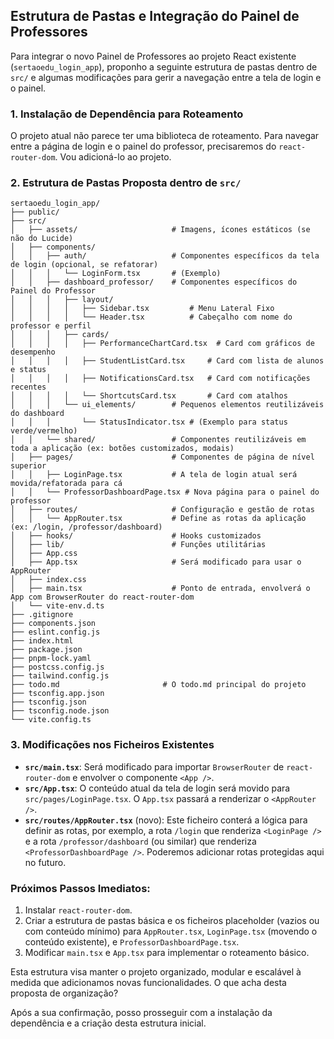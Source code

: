 ## Estrutura de Pastas e Integração do Painel de Professores

Para integrar o novo Painel de Professores ao projeto React existente (`sertaoedu_login_app`), proponho a seguinte estrutura de pastas dentro de `src/` e algumas modificações para gerir a navegação entre a tela de login e o painel.

### 1. Instalação de Dependência para Roteamento

O projeto atual não parece ter uma biblioteca de roteamento. Para navegar entre a página de login e o painel do professor, precisaremos do `react-router-dom`. Vou adicioná-lo ao projeto.

### 2. Estrutura de Pastas Proposta dentro de `src/`

```
sertaoedu_login_app/
├── public/
├── src/
│   ├── assets/                     # Imagens, ícones estáticos (se não do Lucide)
│   ├── components/
│   │   ├── auth/                   # Componentes específicos da tela de login (opcional, se refatorar)
│   │   │   └── LoginForm.tsx       # (Exemplo)
│   │   ├── dashboard_professor/    # Componentes específicos do Painel do Professor
│   │   │   ├── layout/
│   │   │   │   ├── Sidebar.tsx         # Menu Lateral Fixo
│   │   │   │   └── Header.tsx          # Cabeçalho com nome do professor e perfil
│   │   │   ├── cards/
│   │   │   │   ├── PerformanceChartCard.tsx  # Card com gráficos de desempenho
│   │   │   │   ├── StudentListCard.tsx     # Card com lista de alunos e status
│   │   │   │   ├── NotificationsCard.tsx   # Card com notificações recentes
│   │   │   │   └── ShortcutsCard.tsx       # Card com atalhos
│   │   │   └── ui_elements/        # Pequenos elementos reutilizáveis do dashboard
│   │   │       └── StatusIndicator.tsx # (Exemplo para status verde/vermelho)
│   │   └── shared/                 # Componentes reutilizáveis em toda a aplicação (ex: botões customizados, modais)
│   ├── pages/                      # Componentes de página de nível superior
│   │   ├── LoginPage.tsx           # A tela de login atual será movida/refatorada para cá
│   │   └── ProfessorDashboardPage.tsx # Nova página para o painel do professor
│   ├── routes/                     # Configuração e gestão de rotas
│   │   └── AppRouter.tsx           # Define as rotas da aplicação (ex: /login, /professor/dashboard)
│   ├── hooks/                      # Hooks customizados
│   ├── lib/                        # Funções utilitárias
│   ├── App.css
│   ├── App.tsx                     # Será modificado para usar o AppRouter
│   ├── index.css
│   ├── main.tsx                    # Ponto de entrada, envolverá o App com BrowserRouter do react-router-dom
│   └── vite-env.d.ts
├── .gitignore
├── components.json
├── eslint.config.js
├── index.html
├── package.json
├── pnpm-lock.yaml
├── postcss.config.js
├── tailwind.config.js
├── todo.md                       # O todo.md principal do projeto
├── tsconfig.app.json
├── tsconfig.json
├── tsconfig.node.json
└── vite.config.ts
```

### 3. Modificações nos Ficheiros Existentes

*   **`src/main.tsx`**: Será modificado para importar `BrowserRouter` de `react-router-dom` e envolver o componente `<App />`.
*   **`src/App.tsx`**: O conteúdo atual da tela de login será movido para `src/pages/LoginPage.tsx`. O `App.tsx` passará a renderizar o `<AppRouter />`.
*   **`src/routes/AppRouter.tsx`** (novo): Este ficheiro conterá a lógica para definir as rotas, por exemplo, a rota `/login` que renderiza `<LoginPage />` e a rota `/professor/dashboard` (ou similar) que renderiza `<ProfessorDashboardPage />`. Poderemos adicionar rotas protegidas aqui no futuro.

### Próximos Passos Imediatos:

1.  Instalar `react-router-dom`.
2.  Criar a estrutura de pastas básica e os ficheiros placeholder (vazios ou com conteúdo mínimo) para `AppRouter.tsx`, `LoginPage.tsx` (movendo o conteúdo existente), e `ProfessorDashboardPage.tsx`.
3.  Modificar `main.tsx` e `App.tsx` para implementar o roteamento básico.

Esta estrutura visa manter o projeto organizado, modular e escalável à medida que adicionamos novas funcionalidades. O que acha desta proposta de organização?

Após a sua confirmação, posso prosseguir com a instalação da dependência e a criação desta estrutura inicial.
